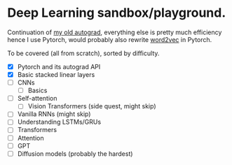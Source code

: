 # Deep Learning sandbox/playground.

Continuation of [my old autograd](https://github.com/michael-0acf4/auto-diff-playground), everything else is pretty much efficiency hence I use Pytorch, would probably also rewrite [word2vec](https://github.com/michael-0acf4/yw2v) in Pytorch.


To be covered (all from scratch), sorted by difficulty.

- [x] Pytorch and its autograd API
- [x] Basic stacked linear layers
- [ ] CNNs
    - [ ] Basics
- [ ] Self-attention
    - [ ] Vision Transformers (side quest, might skip)
- [ ] Vanilla RNNs (might skip)
- [ ] Understanding LSTMs/GRUs
- [ ] Transformers
- [ ] Attention
- [ ] GPT
- [ ] Diffusion models (probably the hardest)
